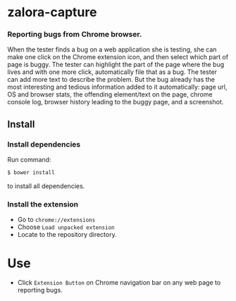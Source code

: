 # zalora-capture

### Reporting bugs from Chrome browser.

When the tester finds a bug on a web application she is testing, she can make one click on the Chrome extension icon, and then select which part of page is buggy. The tester can highlight the part of the page where the bug lives and with one more click, automatically file that as a bug. The tester can add more text to describe the problem. But the bug already has the most interesting and tedious information added to it automatically: page url, OS and browser stats, the offending element/text on the page, chrome console log, browser history leading to the buggy page, and a screenshot. 

## Install
### Install dependencies
Run command:
```sh
$ bower install
``` 
to install all dependencies.

### Install the extension

- Go to `chrome://extensions`
- Choose `Load unpacked extension`
- Locate to the repository directory.

# Use

- Click `Extension Button` on Chrome navigation bar on any web page to reporting bugs.
